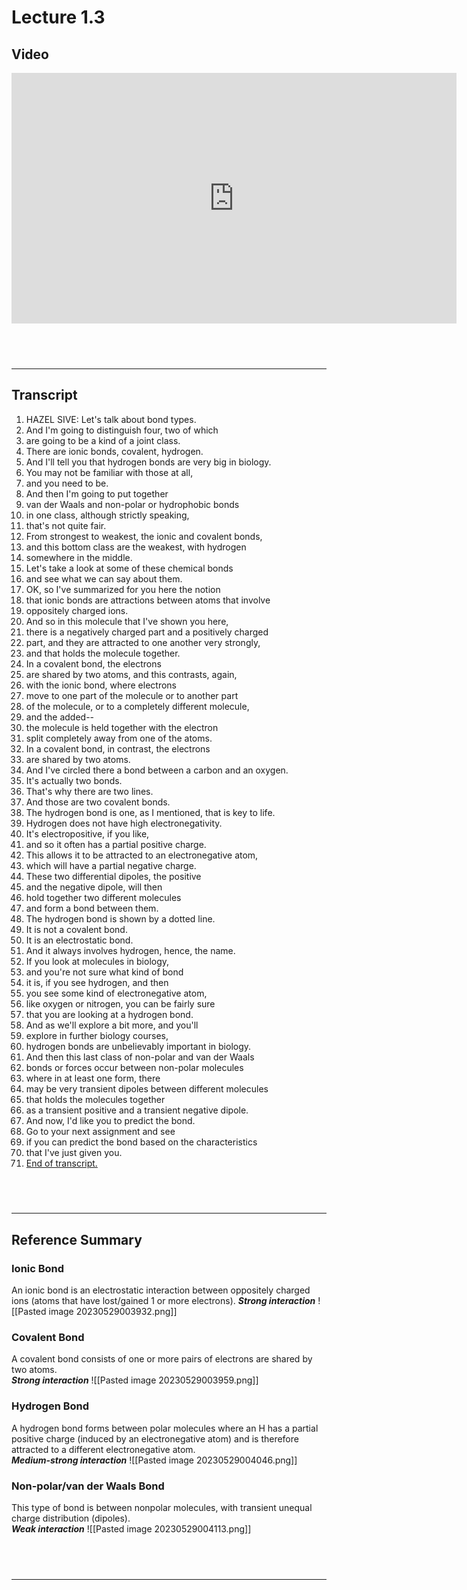 
# Lecture 1.3
## Video
<iframe width="712" height="401" src="https://www.youtube.com/embed/GsoPFDvIHB8" title="Lecture 1.3: The Molecules of Life — Types of Bonds" frameborder="0" allow="accelerometer; autoplay; clipboard-write; encrypted-media; gyroscope; picture-in-picture; web-share" allowfullscreen></iframe>

##  ‎ 
---
## Transcript
1. HAZEL SIVE: Let's talk about bond types.
2. And I'm going to distinguish four, two of which
3. are going to be a kind of a joint class.
4. There are ionic bonds, covalent, hydrogen.
5. And I'll tell you that hydrogen bonds are very big in biology.
6. You may not be familiar with those at all,
7. and you need to be.
8. And then I'm going to put together
9. van der Waals and non-polar or hydrophobic bonds
10. in one class, although strictly speaking,
11. that's not quite fair.
12. From strongest to weakest, the ionic and covalent bonds,
13. and this bottom class are the weakest, with hydrogen
14. somewhere in the middle.
15. Let's take a look at some of these chemical bonds
16. and see what we can say about them.
17. OK, so I've summarized for you here the notion
18. that ionic bonds are attractions between atoms that involve
19. oppositely charged ions.
20. And so in this molecule that I've shown you here,
21. there is a negatively charged part and a positively charged
22. part, and they are attracted to one another very strongly,
23. and that holds the molecule together.
24. In a covalent bond, the electrons
25. are shared by two atoms, and this contrasts, again,
26. with the ionic bond, where electrons
27. move to one part of the molecule or to another part
28. of the molecule, or to a completely different molecule,
29. and the added--
30. the molecule is held together with the electron
31. split completely away from one of the atoms.
32. In a covalent bond, in contrast, the electrons
33. are shared by two atoms.
34. And I've circled there a bond between a carbon and an oxygen.
35. It's actually two bonds.
36. That's why there are two lines.
37. And those are two covalent bonds.
38. The hydrogen bond is one, as I mentioned, that is key to life.
39. Hydrogen does not have high electronegativity.
40. It's electropositive, if you like,
41. and so it often has a partial positive charge.
42. This allows it to be attracted to an electronegative atom,
43. which will have a partial negative charge.
44. These two differential dipoles, the positive
45. and the negative dipole, will then
46. hold together two different molecules
47. and form a bond between them.
48. The hydrogen bond is shown by a dotted line.
49. It is not a covalent bond.
50. It is an electrostatic bond.
51. And it always involves hydrogen, hence, the name.
52. If you look at molecules in biology,
53. and you're not sure what kind of bond
54. it is, if you see hydrogen, and then
55. you see some kind of electronegative atom,
56. like oxygen or nitrogen, you can be fairly sure
57. that you are looking at a hydrogen bond.
58. And as we'll explore a bit more, and you'll
59. explore in further biology courses,
60. hydrogen bonds are unbelievably important in biology.
61. And then this last class of non-polar and van der Waals
62. bonds or forces occur between non-polar molecules
63. where in at least one form, there
64. may be very transient dipoles between different molecules
65. that holds the molecules together
66. as a transient positive and a transient negative dipole.
67. And now, I'd like you to predict the bond.
68. Go to your next assignment and see
69. if you can predict the bond based on the characteristics
70. that I've just given you.
71. [End of transcript.](https://openlearninglibrary.mit.edu/courses/course-v1:OCW+Pre-7.01+1T2020/courseware/4cdb513af43943ce8af3be3a6cdb356a/6361f468d4ab450c9ffbd1061d6654ec/?child=first#transcript-start-4ad81afd9c68477190813cf35fe8fd38)

##  ‎ 
---
## Reference Summary
### **Ionic Bond**
An ionic bond is an electrostatic interaction between oppositely charged ions (atoms that have lost/gained 1 or more electrons).
**_Strong interaction_**
![[Pasted image 20230529003932.png]]

### **Covalent Bond**
A covalent bond consists of one or more pairs of electrons are shared by two atoms.  
**_Strong interaction_**
![[Pasted image 20230529003959.png]]

### **Hydrogen Bond**
A hydrogen bond forms between polar molecules where an H has a partial positive charge (induced by an electronegative atom) and is therefore attracted to a different electronegative atom.  
**_Medium-strong interaction_**
![[Pasted image 20230529004046.png]]

### **Non-polar/van der Waals Bond**

This type of bond is between nonpolar molecules, with transient unequal charge distribution (dipoles).  
**_Weak interaction_**
![[Pasted image 20230529004113.png]]

##  ‎ 
---
